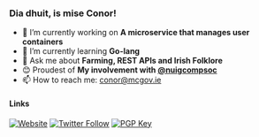 ### Dia dhuit, is mise Conor!

- 🔭 I’m currently working on **A microservice that manages user containers**
- 🌱 I’m currently learning **Go-lang**
- 💬 Ask me about **Farming, REST APIs and Irish Folklore**
- 😊 Proudest of **My involvement with [@nuigcompsoc](https://github.com/nuigcompsoc)**
- 📫 How to reach me: [conor@mcgov.ie](mailto:conor@mcgov.ie)

#### Links
[![Website](https://img.shields.io/website?label=mcgov.ie&style=for-the-badge&url=https%3A%2F%2Fcodestackr.com)](https://mcgov.ie)
[![Twitter Follow](https://img.shields.io/twitter/follow/McGovMan?color=1DA1F2&logo=twitter&style=for-the-badge)](https://twitter.com/intent/follow?original_referer=https%3A%2F%2Fgithub.com%2FcodeSTACKr&screen_name=McGovMan)
[![PGP Key](https://img.shields.io/website?label=keybase.io&style=for-the-badge&url=https%3A%2F%2Fcodestackr.com)](https://keybase.io/mcgov)
